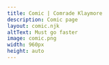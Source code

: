 ```yaml
---
title: Comic | Comrade Klaymore
description: Comic page
layout: comic.njk
altText: Must go faster
image: comic.png
width: 960px
height: auto
---
```

